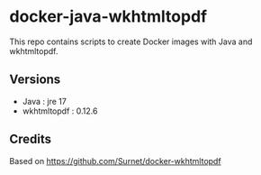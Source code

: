 # docker-java-wkhtmltopdf

This repo contains scripts to create Docker images with Java and wkhtmltopdf.

## Versions
- Java : jre 17
- wkhtmltopdf : 0.12.6


## Credits

Based on https://github.com/Surnet/docker-wkhtmltopdf
